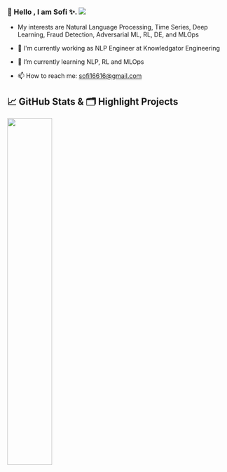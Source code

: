 ### 👋 Hello , I am Sofi ✨. ![]( https://visitor-badge.glitch.me/badge?page_id=zhao9797.homepage) 


- My interests are Natural Language Processing, Time Series, Deep Learning, Fraud Detection, Adversarial ML, RL, DE, and MLOps

- 🔭 I'm currently working as NLP Engineer at Knowledgator Engineering
- 🌱 I’m currently learning NLP, RL and MLOps
- 📫 How to reach me: [sofi16616@gmail.com](sofi16616@gmail.com)

 
## &#x1f4c8; GitHub Stats & 🗂️ Highlight Projects

<a href="https://github.com/zhao9797">
    <img align="left" width="45%" src="https://github-readme-stats.vercel.app/api?username=Teasotea&theme=nightowl&show_icons=true" />
</a>



<!--
<a href="https://github.com/zhao9797/RIFRE">
  <img src="https://github-readme-stats.vercel.app/api/pin/?username=zhao9797&repo=RIFRE&theme=tokyonight&show_icons=true" />
</a>

<a href="https://github.com/thuiar/CRL">
  <img src="https://github-readme-stats.vercel.app/api/pin/?username=thuiar&repo=CRL&theme=tokyonight&show_icons=true" />
</a>

**Teasotea/Teasotea** is a ✨ _special_ ✨ repository because its `README.md` (this file) appears on your GitHub profile.

Here are some ideas to get you started:

- 🔭 I’m currently working on ...
- 🌱 I’m currently learning ...
- 👯 I’m looking to collaborate on ...
- 🤔 I’m looking for help with ...
- 💬 Ask me about ...
- 📫 How to reach me: ...
- 😄 Pronouns: ...
- ⚡ Fun fact: ...

### Interested in:
- python's advanced features, utils & libraries 📕
- software engineering best practices 🛠
- data processing and distributed computation frameworks 🚀
- dataflow automation, data quality, databases organization 📦
- cybersecurity & OSINT tools 🕵️‍♂️
- cool ML usecases and their high-level ideas behind 🤖
- MLOps tools and practices ⚗️
- data science competitions 🥇

### Find me:
[![linkedin](https://img.shields.io/static/v1?message=LinkedIn&label=&logo=linkedin&style=for-the-badge&color=0A66C2)](https://www.linkedin.com/in/andrii-yerko-9565131aa/)
![bullet](https://img.shields.io/static/v1?message=%E2%80%A2&label=&style=for-the-badge)
[![kaggle](https://img.shields.io/static/v1?message=Kaggle&label=&style=for-the-badge&color=20BEFF&logo=kaggle&logoColor=white)](https://www.kaggle.com/andrii0yerko)
![bullet](https://img.shields.io/static/v1?message=%E2%80%A2&label=&style=for-the-badge)
[![stackoverflow](https://img.shields.io/static/v1?message=StackOverflow&logo=stackoverflow&label=&style=for-the-badge&color=F58025&logoColor=white)](https://stackoverflow.com/users/13061097/andrii)
![bullet](https://img.shields.io/static/v1?message=%E2%80%A2&label=&style=for-the-badge)
[![github](https://img.shields.io/static/v1?message=GitHub&logo=github&label=&style=for-the-badge&color=181717&logoColor=white)](https://t.ly/Yhe-)

-->


